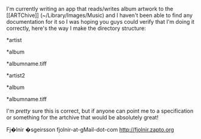 I'm currently writing an app that reads/writes album artwork to the [[ARTChive]] (~/Library/Images/Music) and I haven't been able to find any documentation for it so I was hoping you guys could verify that I'm doing it correctly, here's the way I make the directory structure:


*artist


*album


*albumname.tiff



*artist2


*album


*albumname.tiff




I'm _pretty_ sure this is correct, but if anyone can point me to a specification or something for the artchive that would be absolutely great!

Fj�lnir �sgeirsson
fjolnir-at-gMail-dot-com
http://fjolnir.zapto.org